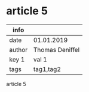 article 5
========

|info  |               |
|------|---------------|
|date  |01.01.2019     |
|author|Thomas Deniffel|
|key 1 | val 1         |
|tags  |tag1,tag2      |

article 5
